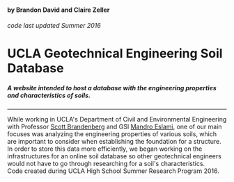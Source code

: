 #### by Brandon David and Claire Zeller
###### code last updated Summer 2016
# UCLA Geotechnical Engineering Soil Database
##### A website intended to host a database with the engineering properties and characteristics of soils.
___

While working in UCLA's Department of Civil and Environmental Engineering with Professor [Scott Brandenberg](http://www.cee.ucla.edu/profile-brandenberg/) and GSI [Mandro Eslami](http://www.uclageo.com/eslami/index.html), one of our main focuses was analyzing the engineering properties of various soils, which are important to consider when establishing the foundation for a structure. In order to store this data more efficiently, we began working on the infrastructures for an online soil database so other geotechnical engineers would not have to go through researching for a soil's characteristics.
<br>
Code created during UCLA High School Summer Research Program 2016.
